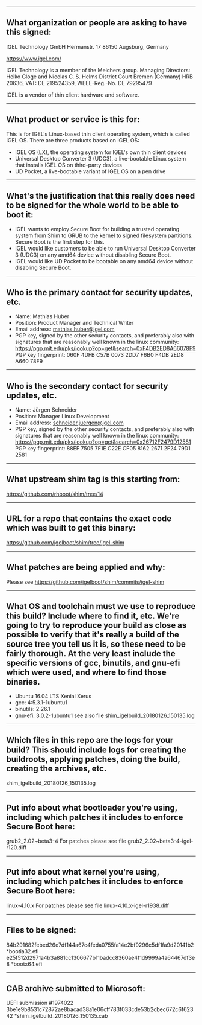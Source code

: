 -------------------------------------------------------------------------------
What organization or people are asking to have this signed:
-------------------------------------------------------------------------------
IGEL Technology GmbH
Hermanstr. 17
86150 Augsburg, 
Germany

https://www.igel.com/

IGEL Technology is a member of the Melchers group.
Managing Directors: Heiko Gloge and Nicolas C. S. Helms
District Court Bremen (Germany) HRB 20636, VAT: DE 219524359, WEEE-Reg.-No. DE 79295479

IGEL is a vendor of thin client hardware and software.

-------------------------------------------------------------------------------
What product or service is this for:
-------------------------------------------------------------------------------
This is for IGEL's Linux-based thin client operating system, which is called IGEL OS. There are three products based on IGEL OS:

- IGEL OS (LX), the operating system for IGEL's own thin client devices
- Universal Desktop Converter 3 (UDC3), a live-bootable Linux system that installs IGEL OS on third-party devices
- UD Pocket, a live-bootable variant of IGEL OS on a pen drive

-------------------------------------------------------------------------------
What's the justification that this really does need to be signed for the whole world to be able to boot it:
-------------------------------------------------------------------------------
- IGEL wants to employ Secure Boot for building a trusted operating system from Shim to GRUB to the kernel to signed filesystem partitions. Secure Boot is the first step for this.
- IGEL would like customers to be able to run Universal Desktop Converter 3 (UDC3) on any amd64 device without disabling Secure Boot.
- IGEL would like UD Pocket to be bootable on any amd64 device without disabling Secure Boot.

-------------------------------------------------------------------------------
Who is the primary contact for security updates, etc.
-------------------------------------------------------------------------------
- Name: Mathias Huber
- Position: Product Manager and Technical Writer
- Email address: mathias.huber@igel.com
- PGP key, signed by the other security contacts, and preferably also with signatures that are reasonably well known in the linux community:
  https://pgp.mit.edu/pks/lookup?op=get&search=0xF4DB2ED8A66078F9
  PGP key fingerprint: 060F 4DFB C57B 0073 2DD7  F6B0 F4DB 2ED8 A660 78F9

-------------------------------------------------------------------------------
Who is the secondary contact for security updates, etc.
-------------------------------------------------------------------------------
- Name: Jürgen Schneider
- Position: Manager Linux Development
- Email address: schneider.juergen@igel.com
- PGP key, signed by the other security contacts, and preferably also with signatures that are reasonably well known in the linux community:
  https://pgp.mit.edu/pks/lookup?op=get&search=0x26712F2479D12581
  PGP key fingerprint: 88EF 7505 7F1E C22E CF05  8162 2671 2F24 79D1 2581

-------------------------------------------------------------------------------
What upstream shim tag is this starting from:
-------------------------------------------------------------------------------
https://github.com/rhboot/shim/tree/14

-------------------------------------------------------------------------------
URL for a repo that contains the exact code which was built to get this binary:
-------------------------------------------------------------------------------
https://github.com/igelboot/shim/tree/igel-shim

-------------------------------------------------------------------------------
What patches are being applied and why:
-------------------------------------------------------------------------------
Please see https://github.com/igelboot/shim/commits/igel-shim

-------------------------------------------------------------------------------
What OS and toolchain must we use to reproduce this build?  Include where to find it, etc.  We're going to try to reproduce your build as close as possible to verify that it's really a build of the source tree you tell us it is, so these need to be fairly thorough. At the very least include the specific versions of gcc, binutils, and gnu-efi which were used, and where to find those binaries.
-------------------------------------------------------------------------------
- Ubuntu 16.04 LTS Xenial Xerus
- gcc: 4:5.3.1-1ubuntu1
- binutils: 2.26.1
- gnu-efi: 3.0.2-1ubuntu1
see also file shim_igelbuild_20180126_150135.log

-------------------------------------------------------------------------------
Which files in this repo are the logs for your build?   This should include logs for creating the buildroots, applying patches, doing the build, creating the archives, etc.
-------------------------------------------------------------------------------
shim_igelbuild_20180126_150135.log

-------------------------------------------------------------------------------
Put info about what bootloader you're using, including which patches it includes to enforce Secure Boot here:
-------------------------------------------------------------------------------
grub2_2.02~beta3-4
For patches please see file grub2_2.02~beta3-4-igel-r120.diff

-------------------------------------------------------------------------------
Put info about what kernel you're using, including which patches it includes to enforce Secure Boot here:
-------------------------------------------------------------------------------
linux-4.10.x
For patches please see file linux-4.10.x-igel-r1938.diff

-------------------------------------------------------------------------------
Files to be signed:
-------------------------------------------------------------------------------
84b291682febed26e7df144a67c4feda0755fa14e2bf9296c5df1fa9d20141b2 *bootia32.efi
e25f512d2971a4b3a881cc1306677b11badcc8360ae4f1d9999a4a64467df3e8 *bootx64.efi

-------------------------------------------------------------------------------
CAB archive submitted to Microsoft:
-------------------------------------------------------------------------------
UEFI submission #1974022
3be1e9b8531c72872ae8bacad38a1e06cff783f033cde53b2cbec672c6f62342 *shim_igelbuild_20180126_150135.cab
